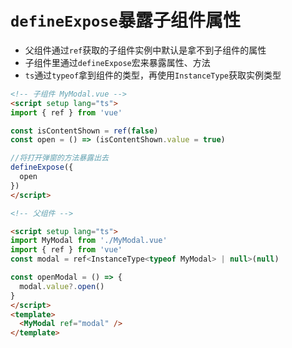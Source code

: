 # `defineExpose`暴露子组件属性

* 父组件通过`ref`获取的子组件实例中默认是拿不到子组件的属性
* 子组件里通过`defineExpose`宏来暴露属性、方法
* `ts`通过`typeof`拿到组件的类型，再使用`InstanceType`获取实例类型
```html
<!-- 子组件 MyModal.vue -->
<script setup lang="ts">
import { ref } from 'vue'

const isContentShown = ref(false)
const open = () => (isContentShown.value = true)

//将打开弹窗的方法暴露出去
defineExpose({
  open
})
</script>
```
```html
<!-- 父组件 -->

<script setup lang="ts">
import MyModal from './MyModal.vue'
import { ref } from 'vue'
const modal = ref<InstanceType<typeof MyModal> | null>(null)

const openModal = () => {
  modal.value?.open()
}
</script>
<template>
  <MyModal ref="modal" />
</template>
```

